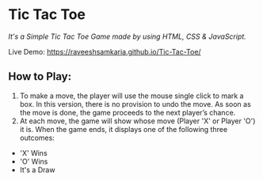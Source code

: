# Tic Tac Toe

*It's a Simple Tic Tac Toe Game made by using HTML, CSS & JavaScript.*

Live Demo: https://raveeshsamkaria.github.io/Tic-Tac-Toe/

## How to Play:

1. To make a move, the player will use the mouse single click to mark a box. In this version, there is no provision to undo the move. As soon as the move is done, the game proceeds to the next player’s chance.
2. At each move, the game will show whose move (Player 'X' or Player 'O') it is. When the game ends, it displays one of the following three outcomes:

* 'X' Wins
* 'O' Wins
* It's a Draw

